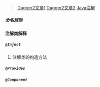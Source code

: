 > [Dagger2文章1](https://www.jianshu.com/p/c985e3f262f2)
> [Dagger2文章2](https://github.com/luxiaoming/dagger2Demo)
> [Java注解](https://blog.csdn.net/heyrian/article/details/80764783)
##### 命名规则
#### 注解类解释
##### `@Inject`
1. 注解类的构造方法
##### `@Provides`

##### `@Component`



